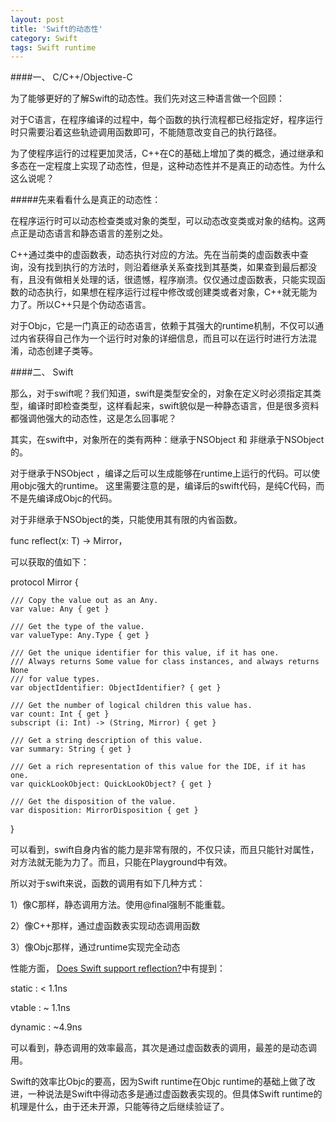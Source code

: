 ```yaml
---
layout: post
title: 'Swift的动态性'
category: Swift
tags: Swift runtime
---
```


####一、 C/C++/Objective-C

为了能够更好的了解Swift的动态性。我们先对这三种语言做一个回顾：

对于C语言，在程序编译的过程中，每个函数的执行流程都已经指定好，程序运行时只需要沿着这些轨迹调用函数即可，不能随意改变自己的执行路径。

为了使程序运行的过程更加灵活，C++在C的基础上增加了类的概念，通过继承和多态在一定程度上实现了动态性，但是，这种动态性并不是真正的动态性。为什么这么说呢？

#####先来看看什么是真正的动态性：

在程序运行时可以动态检查类或对象的类型，可以动态改变类或对象的结构。这两点正是动态语言和静态语言的差别之处。

C++通过类中的虚函数表，动态执行对应的方法。先在当前类的虚函数表中查询，没有找到执行的方法时，则沿着继承关系查找到其基类，如果查到最后都没有，且没有做相关处理的话，很遗憾，程序崩溃。仅仅通过虚函数表，只能实现函数的动态执行，如果想在程序运行过程中修改或创建类或者对象，C++就无能为力了。所以C++只是个伪动态语言。

对于Objc，它是一门真正的动态语言，依赖于其强大的runtime机制，不仅可以通过内省获得自己作为一个运行时对象的详细信息，而且可以在运行时进行方法混淆，动态创建子类等。


####二、 Swift

那么，对于swift呢？我们知道，swift是类型安全的，对象在定义时必须指定其类型，编译时即检查类型，这样看起来，swift貌似是一种静态语言，但是很多资料都强调他强大的动态性，这是怎么回事呢？

其实，在swift中，对象所在的类有两种：继承于NSObject 和 非继承于NSObject的。

对于继承于NSObject ，编译之后可以生成能够在runtime上运行的代码。可以使用objc强大的runtime。
这里需要注意的是，编译后的swift代码，是纯C代码，而不是先编译成Objc的代码。


对于非继承于NSObject的类，只能使用其有限的内省函数。

func reflect<T>(x: T) -> Mirror，


可以获取的值如下：

protocol Mirror {

    /// Copy the value out as an Any.
    var value: Any { get }

    /// Get the type of the value.
    var valueType: Any.Type { get }

    /// Get the unique identifier for this value, if it has one.
    /// Always returns Some value for class instances, and always returns None
    /// for value types.
    var objectIdentifier: ObjectIdentifier? { get }

    /// Get the number of logical children this value has.
    var count: Int { get }
    subscript (i: Int) -> (String, Mirror) { get }

    /// Get a string description of this value.
    var summary: String { get }

    /// Get a rich representation of this value for the IDE, if it has one.
    var quickLookObject: QuickLookObject? { get }

    /// Get the disposition of the value.
    var disposition: MirrorDisposition { get }
}


可以看到，swift自身内省的能力是非常有限的，不仅只读，而且只能针对属性，对方法就无能为力了。而且，只能在Playground中有效。

所以对于swift来说，函数的调用有如下几种方式：

1）像C那样，静态调用方法。使用@final强制不能重载。

2）像C++那样，通过虚函数表实现动态调用函数

3）像Objc那样，通过runtime实现完全动态

性能方面， [Does Swift support reflection?]( http://stackoverflow.com/questions/24060667/does-swift-support-reflection)中有提到：

static : < 1.1ns

vtable : ~ 1.1ns

dynamic : ~4.9ns

可以看到，静态调用的效率最高，其次是通过虚函数表的调用，最差的是动态调用。

Swift的效率比Objc的要高，因为Swift runtime在Objc runtime的基础上做了改进，一种说法是Swift中得动态多是通过虚函数表实现的。但具体Swift runtime的机理是什么，由于还未开源，只能等待之后继续验证了。
